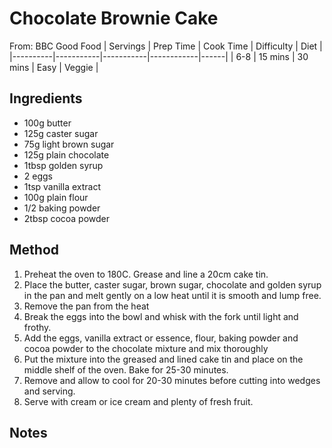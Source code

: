 # Chocolate Brownie Cake
From: BBC Good Food
| Servings | Prep Time | Cook Time | Difficulty | Diet | 
|----------|-----------|-----------|------------|------|
| 6-8 | 15 mins | 30 mins | Easy | Veggie |

## Ingredients
* 100g butter
* 125g caster sugar
* 75g light brown sugar
* 125g plain chocolate
* 1tbsp golden syrup
* 2 eggs
* 1tsp vanilla extract
* 100g plain flour
* 1/2 baking powder
* 2tbsp cocoa powder

## Method
1. Preheat the oven to 180C. Grease and line a 20cm cake tin.
2. Place the butter, caster sugar, brown sugar, chocolate and golden syrup in the pan and melt gently on a low heat until it is smooth and lump free.
3. Remove the pan from the heat
4. Break the eggs into the bowl and whisk with the fork until light and frothy.
5. Add the eggs, vanilla extract or essence, flour, baking powder and cocoa powder to the chocolate mixture and mix thoroughly
6. Put the mixture into the greased and lined cake tin and place on the middle shelf of the oven. Bake for 25-30  minutes.
7. Remove and allow to cool for 20-30 minutes before cutting into wedges and serving.
8. Serve with cream or ice cream and plenty of fresh fruit.

## Notes